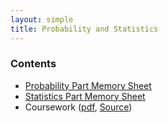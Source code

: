 ```yaml
---
layout: simple
title: Probability and Statistics
---
```


### Contents

- [Probability Part Memory Sheet](/study/Imperial_mathematics/year_1/Probability_and_Statistics/P_sheet)
- [Statistics Part Memory Sheet](/study/Imperial_mathematics/year_1/Probability_and_Statistics/S_sheet)
- Coursework ([pdf](), [Source]())